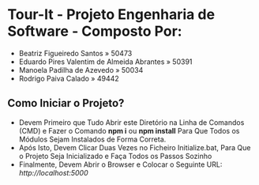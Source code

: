 # Tour-It - Projeto Engenharia de Software - Composto Por:
- Beatriz Figueiredo Santos » 50473
- Eduardo Pires Valentim de Almeida Abrantes » 50391
- Manoela Padilha de Azevedo » 50034
- Rodrigo Paiva Calado » 49442

## Como Iniciar o Projeto?

- Devem Primeiro que Tudo Abrir este Diretório na Linha de Comandos (CMD) e Fazer o Comando **npm i** ou **npm install** Para Que Todos os Módulos Sejam Instalados de Forma Correta.
- Após Isto, Devem Clicar Duas Vezes no Ficheiro Initialize.bat, Para Que o Projeto Seja Inicializado e Faça Todos os Passos Sozinho
- Finalmente, Devem Abrir o Browser e Colocar o Seguinte URL: *http://localhost:5000*